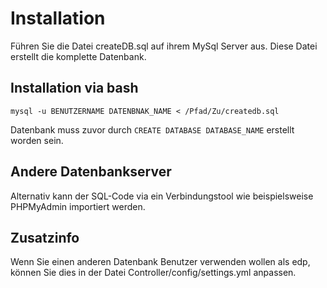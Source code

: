 # Installation #
Führen Sie die Datei createDB.sql auf ihrem MySql Server aus.
Diese Datei erstellt die komplette Datenbank.

## Installation via bash ##
```
mysql -u BENUTZERNAME DATENBNAK_NAME < /Pfad/Zu/createdb.sql
```
Datenbank muss zuvor durch `CREATE DATABASE DATABASE_NAME` erstellt worden sein.
## Andere Datenbankserver ##
Alternativ kann der SQL-Code via ein Verbindungstool wie beispielsweise PHPMyAdmin importiert werden.


## Zusatzinfo ##
Wenn Sie einen anderen Datenbank Benutzer verwenden wollen als edp,
können Sie dies in der Datei Controller/config/settings.yml anpassen.
